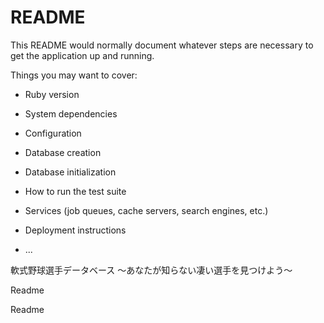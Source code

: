 # README

This README would normally document whatever steps are necessary to get the
application up and running.

Things you may want to cover:

* Ruby version

* System dependencies

* Configuration

* Database creation

* Database initialization

* How to run the test suite

* Services (job queues, cache servers, search engines, etc.)

* Deployment instructions

* ...

軟式野球選手データベース 〜あなたが知らない凄い選手を見つけよう〜

Readme

Readme  